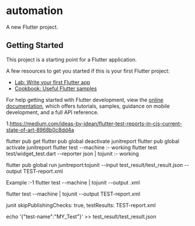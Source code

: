 # automation

A new Flutter project.

## Getting Started

This project is a starting point for a Flutter application.

A few resources to get you started if this is your first Flutter project:

- [Lab: Write your first Flutter app](https://docs.flutter.dev/get-started/codelab)
- [Cookbook: Useful Flutter samples](https://docs.flutter.dev/cookbook)

For help getting started with Flutter development, view the
[online documentation](https://docs.flutter.dev/), which offers tutorials,
samples, guidance on mobile development, and a full API reference.


1.https://medium.com/ideas-by-idean/flutter-test-reports-in-cis-current-state-of-art-8968b0c8dd4a


flutter pub get
flutter pub global deactivate junitreport
flutter pub global activate junitreport
flutter test --machine :- working
flutter test test/widget_test.dart --reporter json | tojunit :- working


flutter pub global run junitreport:tojunit --input test_result/test_result.json --output TEST-report.xml




Example :-1
flutter test --machine | tojunit --output <Your output file>.xml

flutter test --machine | tojunit --output TEST-report.xml


junit skipPublishingChecks: true, testResults: TEST-report.xml

echo '{"test-name":"MY_Test"}' >> test_result/test_result.json
